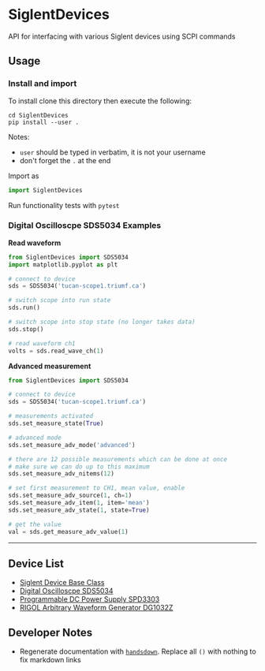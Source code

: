 # SiglentDevices
API for interfacing with various Siglent devices using SCPI commands

## Usage

### Install and import

To install clone this directory then execute the following: 

```
cd SiglentDevices
pip install --user .
```

Notes: 
* `user` should be typed in verbatim, it is not your username
* don't forget the `.` at the end

Import as

```python
import SiglentDevices
```

Run functionality tests with `pytest`

### Digital Oscilloscpe SDS5034 Examples

**Read waveform**

```python
from SiglentDevices import SDS5034
import matplotlib.pyplot as plt

# connect to device
sds = SDS5034('tucan-scope1.triumf.ca')

# switch scope into run state
sds.run()

# switch scope into stop state (no longer takes data)
sds.stop()

# read waveform ch1
volts = sds.read_wave_ch(1)
```

**Advanced measurement**
```python
from SiglentDevices import SDS5034

# connect to device
sds = SDS5034('tucan-scope1.triumf.ca')

# measurements activated
sds.set_measure_state(True)

# advanced mode
sds.set_measure_adv_mode('advanced')

# there are 12 possible measurements which can be done at once
# make sure we can do up to this maximum
sds.set_measure_adv_nitems(12)

# set first measurement to CH1, mean value, enable
sds.set_measure_adv_source(1, ch=1)
sds.set_measure_adv_item(1, item='mean')
sds.set_measure_adv_state(1, state=True)

# get the value
val = sds.get_measure_adv_value(1)

```

---

## Device List

* [Siglent Device Base Class](docs/SiglentDevices/SiglenBase.md)
* [Digital Oscilloscpe SDS5034](docs/SiglentDevices/SDS5034.md)
* [Programmable DC Power Supply SPD3303](docs/SiglentDevices/SPD3303.md)
* [RIGOL Arbitrary Waveform Generator DG1032Z](docs/SiglentDevices/RIGOL_DG1032Z.md)


## Developer Notes

* Regenerate documentation with [`handsdown`](https://github.com/vemel/handsdown). Replace all `()` with nothing to fix markdown links
